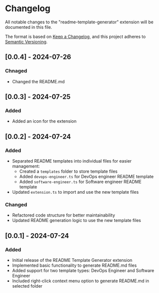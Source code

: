 # Changelog

All notable changes to the "readme-template-generator" extension will be documented in this file.

The format is based on [Keep a Changelog](https://keepachangelog.com/en/1.1.0/),
and this project adheres to [Semantic Versioning](https://semver.org/spec/v2.0.0.html).

## [0.0.4] - 2024-07-26

### Chnaged

- Changed the README.md

## [0.0.3] - 2024-07-25

### Added

- Added an icon for the extension

## [0.0.2] - 2024-07-24

### Added

- Separated README templates into individual files for easier management:
  - Created a `templates` folder to store template files
  - Added `devops-engineer.ts` for DevOps engineer README template
  - Added `software-engineer.ts` for Software engineer README template
- Updated `extension.ts` to import and use the new template files

### Changed

- Refactored code structure for better maintainability
- Updated README generation logic to use the new template files

## [0.0.1] - 2024-07-24

### Added

- Initial release of the README Template Generator extension
- Implemented basic functionality to generate README.md files
- Added support for two template types: DevOps Engineer and Software Engineer
- Included right-click context menu option to generate README.md in selected folder
